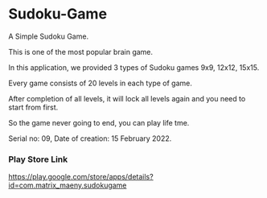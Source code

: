 # Sudoku-Game
A Simple Sudoku Game.


This is one of the most popular brain game.

In this application, we provided 3 types of Sudoku games 9x9, 12x12, 15x15.

Every game consists of 20 levels in each type of game.

After completion of all levels, it will lock all levels again and you need to start from first.

So the game never going to end, you can play life tme.

Serial no: 09, Date of creation: 15 February 2022.

### Play Store Link

https://play.google.com/store/apps/details?id=com.matrix_maeny.sudokugame
